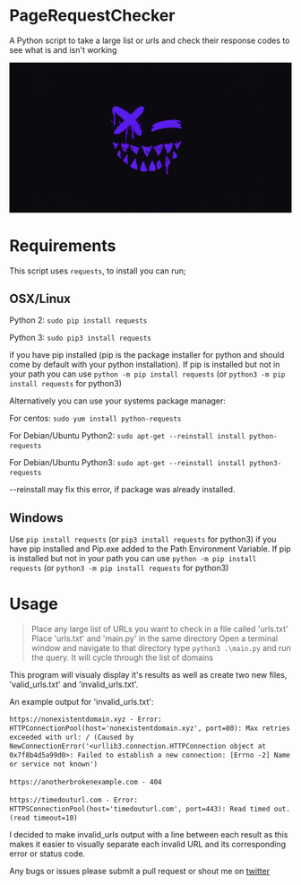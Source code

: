 # PageRequestChecker
A Python script to take a large list or urls and check their response codes to see what is and isn't working

[![gif](/PageRequestChecker.gif)](/PageRequestChecker.gif)

# Requirements

This script uses ```requests```, to install you can run;

## OSX/Linux

Python 2: ```sudo pip install requests```

Python 3: ```sudo pip3 install requests```

if you have pip installed (pip is the package installer for python and should come by default with your python installation). If pip is installed but not in your path you can use ```python -m pip install requests``` (or ```python3 -m pip install requests``` for python3)

Alternatively you can use your systems package manager:

For centos: ```sudo yum install python-requests```

For Debian/Ubuntu Python2: ```sudo apt-get --reinstall install python-requests```

For Debian/Ubuntu Python3: ```sudo apt-get --reinstall install python3-requests```

--reinstall may fix this error, if package was already installed.

## Windows

Use ```pip install requests``` (or ```pip3 install requests``` for python3) if you have pip installed and Pip.exe added to the Path Environment Variable. If pip is installed but not in your path you can use ```python -m pip install requests``` (or ```python3 -m pip install requests``` for python3)

# Usage

> Place any large list of URLs you want to check in a file called 'urls.txt'
> Place 'urls.txt' and 'main.py' in the same directory
> Open a terminal window and navigate to that directory
> type ```python3 .\main.py``` and run the query. It will cycle through the list of domains

This program will visualy display it's results as well as create two new files, 'valid_urls.txt' and 'invalid_urls.txt'.

An example output for 'invalid_urls.txt':

```
https://nonexistentdomain.xyz - Error: HTTPConnectionPool(host='nonexistentdomain.xyz', port=80): Max retries exceeded with url: / (Caused by NewConnectionError('<urllib3.connection.HTTPConnection object at 0x7f8b4d5a99d0>: Failed to establish a new connection: [Errno -2] Name or service not known')

https://anotherbrokenexample.com - 404

https://timedouturl.com - Error: HTTPSConnectionPool(host='timedouturl.com', port=443): Read timed out. (read timeout=10)
```

I decided to make invalid_urls output with a line between each result as this makes it easier to visually separate each invalid URL and its corresponding error or status code.

Any bugs or issues please submit a pull request or shout me on [twitter](https://x.com/ha3ks)
